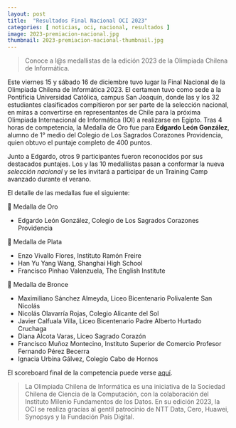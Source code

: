```yaml
---
layout: post
title:  "Resultados Final Nacional OCI 2023"
categories: [ noticias, oci, nacional, resultados ]
image: 2023-premiacion-nacional.jpg
thumbnail: 2023-premiacion-nacional-thumbnail.jpg
---
```


> Conoce a l@s medallistas de la edición 2023 de la Olimpiada Chilena de Informática.

Este viernes 15 y sábado 16 de diciembre tuvo lugar la Final Nacional de la Olimpiada Chilena de Informática 2023. El certamen tuvo como sede a la Pontificia Universidad Católica, campus San Joaquín, donde las y los 32 estudiantes clasificados compitieron por ser parte de la selección nacional, en miras a convertirse en representantes de Chile para la próxima Olimpiada Internacional de Informática (IOI) a realizarse en Egipto. Tras 4 horas de competencia, la Medalla de Oro fue para **Edgardo León González**, alumno de 1° medio del Colegio de Los Sagrados Corazones Providencia, quien obtuvo el puntaje completo de 400 puntos.

Junto a Edgardo, otros 9 participantes fueron reconocidos por sus destacados puntajes. Los y las 10 medallistas pasan a conformar la nueva _selección nacional_ y se les invitará a participar de un Training Camp avanzado durante el verano.

El detalle de las medallas fue el siguiente:

🥇 Medalla de Oro
- Edgardo León González, Colegio de Los Sagrados Corazones Providencia

🥈 Medalla de Plata
- Enzo Vivallo Flores, Instituto Ramón Freire
- Han Yu Yang Wang, Shanghai High School
- Francisco Pinhao Valenzuela, The English Institute

🥉 Medalla de Bronce
- Maximiliano Sánchez Almeyda, Liceo Bicentenario Polivalente San Nicolás
- Nicolás Olavarría Rojas, Colegio Alicante del Sol
- Javier Calfuala Villa, Liceo Bicentenario Padre Alberto Hurtado Cruchaga
- Diana Alcota Varas, Liceo Sagrado Corazón
- Francisco Muñoz Montecino, Instituto Superior de Comercio Profesor Fernando Pérez Becerra
- Ignacia Urbina Gálvez, Colegio Cabo de Hornos

El scoreboard final de la competencia puede verse [aquí](/resultados/2023/final_nacional.pdf).  

> La Olimpiada Chilena de Informática es una iniciativa de la Sociedad Chilena de Ciencia de la Computación, con la colaboración del Instituto Milenio Fundamentos de los Datos. En su edición 2023, la OCI se realiza gracias al gentil patrocinio de NTT Data, Cero, Huawei, Synopsys y la Fundación País Digital.
